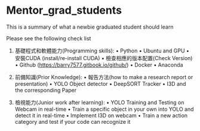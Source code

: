 # Mentor_grad_students
This is a summary of what a newbie graduated student should learn

Please see the following check list
1. 基礎程式和軟體能力(Programming skills):
• Python 
• Ubuntu and GPU
	• 安裝CUDA (install/re-install CUDA)
	• 檢查相應的版本配置(Check Version)
• Github (https://barry7577.gitbook.io/github/)
• Docker 
• Anaconda

2. 前備知識(Prior Knowledge):
• 報告方法(how to make a research report or presentation)
• YOLO Object detector
• DeepSORT Tracker
• I3D and the corresponding Paper

3. 檢視能力(Junior work after learning):
• YOLO Training and Testing on Webcam in real-time
• Train a specific object in your own into YOLO and detect it in real-time 
• Implement I3D on webcam
• Train a new action category and test if your code can recognize it 

